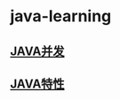 # java-learning
## [JAVA并发](concurrent-learning/README.md)
## [JAVA特性](feature-learning/README.md)

